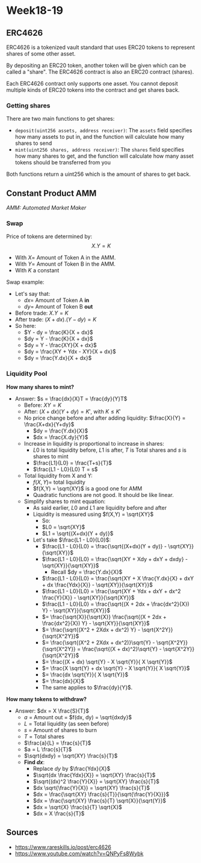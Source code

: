 # Week18-19

## ERC4626


ERC4626 is a tokenized vault standard that uses ERC20 tokens to represent shares of some other asset.

By depositing an ERC20 token, another token will be given which can be called a "share". The ERC4626 contract is also an ERC20 contract (shares).

Each ERC4626 contract only supports one asset. You cannot deposit multiple kinds of ERC20 tokens into the contract and get shares back.

### Getting shares
There are two main functions to get shares:
- `deposit(uint256 assets, address receiver)`: The `assets` field specifies how many assets to put in, and the function will calculate how many shares to send
- `mint(uint256 shares, address receiver)`: The `shares` field specifies how many shares to get, and the function will calculate how many asset tokens should be transferred from you

Both functions return a uint256 which is the amount of shares to get back.


## Constant Product AMM
*AMM: Automated Market Maker*

### Swap
Price of tokens are determined by:
$$X.Y = K$$
- With $X =$ Amount of Token A in the AMM.
- With $Y =$ Amount of Token B in the AMM.
- With $K$ a constant

Swap example:
- Let's say that:
    - $dx =$ Amount of Token A **in**
    - $dy =$ Amount of Token B **out**
- Before trade: $X.Y = K$
- After trade: $(X + dx).(Y - dy) = K$
- So here:
    - $Y - dy = \frac{K}{X + dx}$
    - $dy = Y - \frac{K}{X + dx}$
    - $dy = Y - \frac{XY}{X + dx}$
    - $dy = \frac{XY + Ydx - XY}{X + dx}$
    - $dy = \frac{Y.dx}{X + dx}$

### Liquidity Pool
**How many shares to mint?**

- Answer: $s = \frac{dx}{X}T = \frac{dy}{Y}T$
    - Before: $XY = K$
    - After: $(X + dx)(Y + dy) = K'$, with $K \leq K'$
    - No price change before and after adding liquidity: $\frac{X}{Y} = \frac{X+dx}{Y+dy}$
        - $dy = \frac{Y.dx}{X}$
        - $dx = \frac{X.dy}{Y}$
    - Increase in liquidity is proportional to increase in shares:
        - $L0$ is total liquidity before, $L1$ is after, $T$ is Total shares and $s$ is shares to mint
        - $\frac{L1}{L0} = \frac{T+s}{T}$
        - $\frac{L1 - L0}{L0} T = s$
    - Total liquidity from X and Y:
        - $f(X,Y) =$ total liquidity
        - $f(X,Y) = \sqrt{XY}$ is a good one for AMM
        - Quadratic functions are not good. It should be like linear.
    - Simplify shares to mint equation:
        - As said earlier, $L0$ and $L1$ are liquidity before and after
        - Liquidity is measured using $f(X,Y) = \sqrt{XY}$
            - So:
            - $L0 = \sqrt{XY}$
            - $L1 = \sqrt{(X+dx)(Y + dy)}$
        - Let's take $\frac{L1 - L0}{L0}$:
            - $\frac{L1 - L0}{L0} = \frac{\sqrt{(X+dx)(Y + dy)} - \sqrt{XY}}{\sqrt{XY}}$
            - $\frac{L1 - L0}{L0} = \frac{\sqrt{XY + Xdy + dxY + dxdy} - \sqrt{XY}}{\sqrt{XY}}$
                - Recall $dy = \frac{Y.dx}{X}$
            - $\frac{L1 - L0}{L0} = \frac{\sqrt{XY + X \frac{Y.dx}{X} + dxY + dx \frac{Ydx}{X}} - \sqrt{XY}}{\sqrt{XY}}$
            - $\frac{L1 - L0}{L0} = \frac{\sqrt{XY + Ydx + dxY + dx^2 \frac{Y}{X}} - \sqrt{XY}}{\sqrt{XY}}$
            - $\frac{L1 - L0}{L0} = \frac{\sqrt{(X + 2dx + \frac{dx^2}{X}) Y} - \sqrt{XY}}{\sqrt{XY}}$
            - $= \frac{\sqrt{X}}{\sqrt{X}} \frac{\sqrt{(X + 2dx + \frac{dx^2}{X}) Y} - \sqrt{XY}}{\sqrt{XY}}$
            - $= \frac{\sqrt{(X^2 + 2Xdx + dx^2) Y} - \sqrt{X^2Y}}{\sqrt{X^2Y}}$
            - $= \frac{\sqrt{(X^2 + 2Xdx + dx^2)}\sqrt{Y} - \sqrt{X^2Y}}{\sqrt{X^2Y}} = \frac{\sqrt{(X + dx)^2}\sqrt{Y} - \sqrt{X^2Y}}{\sqrt{X^2Y}}$
            - $= \frac{(X + dx) \sqrt{Y} - X \sqrt{Y}}{ X \sqrt{Y}}$
            - $= \frac{X \sqrt{Y} + dx \sqrt{Y} - X \sqrt{Y}}{ X \sqrt{Y}}$
            - $= \frac{dx \sqrt{Y}}{ X \sqrt{Y}}$
            - $= \frac{dx}{X}$
            - The same applies to $\frac{dy}{Y}$.

**How many tokens to withdraw?**
- Answer: $dx = X \frac{S}{T}$
    - $a$ = Amount out = $f(dx, dy) = \sqrt{dxdy}$
    - $L$ = Total liquidity (as seen before)
    - $s$ = Amount of shares to burn
    - $T$ = Total shares
    - $\frac{a}{L} = \frac{s}{T}$
    - $a = L \frac{s}{T}$
    - $\sqrt{dxdy} = \sqrt{XY} \frac{s}{T}$
    - **Find $dx$**:
        - Replace $dy$ by $\frac{Ydx}{X}$
        - $\sqrt{dx \frac{Ydx}{X}} = \sqrt{XY} \frac{s}{T}$
        - $\sqrt{(dx)^2 \frac{Y}{X}} = \sqrt{XY} \frac{s}{T}$
        - $dx \sqrt{\frac{Y}{X}} = \sqrt{XY} \frac{s}{T}$
        - $dx = \frac{\sqrt{XY} \frac{s}{T}}{\sqrt{\frac{Y}{X}}}$
        - $dx = \frac{\sqrt{XY} \frac{s}{T} \sqrt{X}}{\sqrt{Y}}$
        - $dx = \sqrt{X} \frac{s}{T} \sqrt{X}$
        - $dx = X \frac{s}{T}$
        

        



## Sources
- https://www.rareskills.io/post/erc4626
- https://www.youtube.com/watch?v=QNPyFs8Wybk

